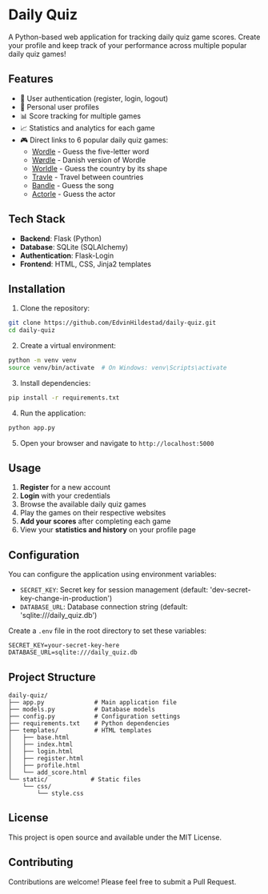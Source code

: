 # Daily Quiz

A Python-based web application for tracking daily quiz game scores. Create your profile and keep track of your performance across multiple popular daily quiz games!

## Features

- 🔐 User authentication (register, login, logout)
- 👤 Personal user profiles
- 📊 Score tracking for multiple games
- 📈 Statistics and analytics for each game
- 🎮 Direct links to 6 popular daily quiz games:
  - [Wordle](https://www.nytimes.com/games/wordle/index.html) - Guess the five-letter word
  - [Wørdle](https://xn--wrdle-vua.dk/) - Danish version of Wordle
  - [Worldle](https://worldle.teuteuf.fr/) - Guess the country by its shape
  - [Travle](https://travle.earth/) - Travel between countries
  - [Bandle](https://bandle.app/daily) - Guess the song
  - [Actorle](https://actorle.com/) - Guess the actor

## Tech Stack

- **Backend**: Flask (Python)
- **Database**: SQLite (SQLAlchemy)
- **Authentication**: Flask-Login
- **Frontend**: HTML, CSS, Jinja2 templates

## Installation

1. Clone the repository:
```bash
git clone https://github.com/EdvinHildestad/daily-quiz.git
cd daily-quiz
```

2. Create a virtual environment:
```bash
python -m venv venv
source venv/bin/activate  # On Windows: venv\Scripts\activate
```

3. Install dependencies:
```bash
pip install -r requirements.txt
```

4. Run the application:
```bash
python app.py
```

5. Open your browser and navigate to `http://localhost:5000`

## Usage

1. **Register** for a new account
2. **Login** with your credentials
3. Browse the available daily quiz games
4. Play the games on their respective websites
5. **Add your scores** after completing each game
6. View your **statistics and history** on your profile page

## Configuration

You can configure the application using environment variables:

- `SECRET_KEY`: Secret key for session management (default: 'dev-secret-key-change-in-production')
- `DATABASE_URL`: Database connection string (default: 'sqlite:///daily_quiz.db')

Create a `.env` file in the root directory to set these variables:

```
SECRET_KEY=your-secret-key-here
DATABASE_URL=sqlite:///daily_quiz.db
```

## Project Structure

```
daily-quiz/
├── app.py              # Main application file
├── models.py           # Database models
├── config.py           # Configuration settings
├── requirements.txt    # Python dependencies
├── templates/          # HTML templates
│   ├── base.html
│   ├── index.html
│   ├── login.html
│   ├── register.html
│   ├── profile.html
│   └── add_score.html
└── static/            # Static files
    └── css/
        └── style.css
```

## License

This project is open source and available under the MIT License.

## Contributing

Contributions are welcome! Please feel free to submit a Pull Request.